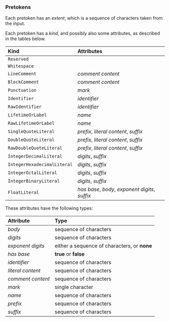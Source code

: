 ### Pretokens

Each pretoken has an *extent*, which is a sequence of characters taken from the input.

Each pretoken has a *kind*, and possibly also some attributes, as described in the tables below.

| Kind                        | Attributes                                                                          |
|:----------------------------|:------------------------------------------------------------------------------------|
| `Reserved`                  |                                                                                     |
| `Whitespace`                |                                                                                     |
| `LineComment`               | <var>comment content</var>                                                          |
| `BlockComment`              | <var>comment content</var>                                                          |
| `Punctuation`               | <var>mark</var>                                                                     |
| `Identifier`                | <var>identifier</var>                                                               |
| `RawIdentifier`             | <var>identifier</var>                                                               |
| `LifetimeOrLabel`           | <var>name</var>                                                                     |
| `RawLifetimeOrLabel`        | <var>name</var>                                                                     |
| `SingleQuoteLiteral`        | <var>prefix</var>, <var>literal content</var>, <var>suffix</var>                    |
| `DoubleQuoteLiteral`        | <var>prefix</var>, <var>literal content</var>, <var>suffix</var>                    |
| `RawDoubleQuoteLiteral`     | <var>prefix</var>, <var>literal content</var>, <var>suffix</var>                    |
| `IntegerDecimalLiteral`     | <var>digits</var>, <var>suffix</var>                                                |
| `IntegerHexadecimalLiteral` | <var>digits</var>, <var>suffix</var>                                                |
| `IntegerOctalLiteral`       | <var>digits</var>, <var>suffix</var>                                                |
| `IntegerBinaryLiteral`      | <var>digits</var>, <var>suffix</var>                                                |
| `FloatLiteral`              | <var>has base</var>, <var>body</var>, <var>exponent digits</var>, <var>suffix</var> |

These attributes have the following types:

| Attribute                  | Type                                         |
|:---------------------------|:---------------------------------------------|
| <var>body</var>            | sequence of characters                       |
| <var>digits</var>          | sequence of characters                       |
| <var>exponent digits</var> | either a sequence of characters, or **none** |
| <var>has base</var>        | **true** or **false**                        |
| <var>identifier</var>      | sequence of characters                       |
| <var>literal content</var> | sequence of characters                       |
| <var>comment content</var> | sequence of characters                       |
| <var>mark</var>            | single character                             |
| <var>name</var>            | sequence of characters                       |
| <var>prefix</var>          | sequence of characters                       |
| <var>suffix</var>          | sequence of characters                       |


